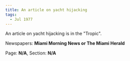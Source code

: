 ```yaml
---  
title: An article on yacht hijacking  
tags:  
  - Jul 1977  
---  
```

  
An article on yacht hijacking is in the "Tropic".  
  
Newspapers: **Miami Morning News or The Miami Herald**  
  
Page: **N/A**, Section: **N/A** 
